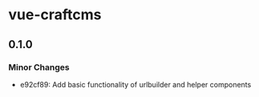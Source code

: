 # vue-craftcms

## 0.1.0

### Minor Changes

- e92cf89: Add basic functionality of urlbuilder and helper components
